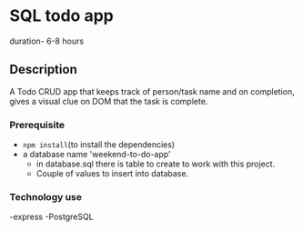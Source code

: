 # SQL todo app

duration- 6-8 hours

## Description

A Todo CRUD app that keeps track of person/task name and on completion, gives a visual clue on DOM that the task is complete.

### Prerequisite
- `npm install`(to install the dependencies)
- a database name 'weekend-to-do-app'
    - in database.sql there is table to create to work with this project.
    - Couple of values to insert into database.

### Technology use
-express
-PostgreSQL



